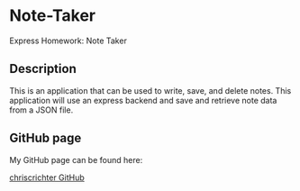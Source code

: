 # Note-Taker
Express Homework: Note Taker

## Description

This is an application that can be used to write, save, and delete notes. This application will use an express backend and save and retrieve note data from a JSON file.




## GitHub page

My GitHub page can be found here:

[chriscrichter GitHub](https://github.com/chriscrichter)



